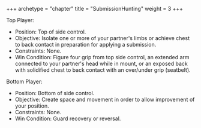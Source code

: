 +++
archetype = "chapter"
title = "SubmissionHunting"
weight = 3
+++

Top Player:
  * Position: Top of side control.
  * Objective: Isolate one or more of your partner's limbs or achieve chest to back contact in preparation for applying a submission.
  * Constraints: None.
  * Win Condition: Figure four grip from top side control, an extended arm connected to your partner's head while in mount, or an exposed back with solidified chest to back contact with an over/under grip (seatbelt).

Bottom Player:
  * Position: Bottom of side control.
  * Objective: Create space and movement in order to allow improvement of your position.
  * Constraints: None.
  * Win Condition: Guard recovery or reversal.